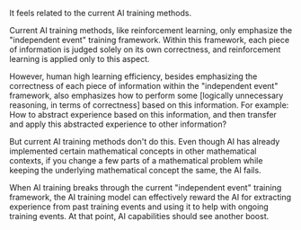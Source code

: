 It feels related to the current AI training methods.

Current AI training methods, like reinforcement learning, only emphasize the "independent event" training framework. Within this framework, each piece of information is judged solely on its own correctness, and reinforcement learning is applied only to this aspect.

However, human high learning efficiency, besides emphasizing the correctness of each piece of information within the "independent event" framework, also emphasizes how to perform some [logically unnecessary reasoning, in terms of correctness] based on this information.
For example: How to abstract experience based on this information, and then transfer and apply this abstracted experience to other information?

But current AI training methods don't do this. Even though AI has already implemented certain mathematical concepts in other mathematical contexts, if you change a few parts of a mathematical problem while keeping the underlying mathematical concept the same, the AI fails.

When AI training breaks through the current "independent event" training framework, the AI training model can effectively reward the AI for extracting experience from past training events and using it to help with ongoing training events. At that point, AI capabilities should see another boost.